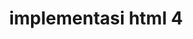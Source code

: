 ---
date:  ""
draft: false
title: "implementasi html 4"
weight: 7
parted:
    name: ""
    goal: "Parted 1"
    desc: "Memahami konsep dan prinsip dasar perpustakaan digital."
    icon: ""
tasker:
    name: ""
    goal: "Parted 1"
    desc: "Mencari konsep dan prinsip dasar perpustakaan digital."
    icon: ""
assign:
    name: ""
    goal: "Parted 1"
    desc: "Membuat konsep dan prinsip dasar perpustakaan digital."
    icon: ""
metadata:
    index: false
    thumb: "cover.jpg"
    author: [ "Al Muhdil Karim" ]
description: "Memahami konsep dan prinsip dasar perpustakaan digital."
---